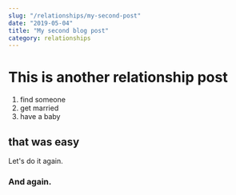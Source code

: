 ```yaml
---
slug: "/relationships/my-second-post"
date: "2019-05-04"
title: "My second blog post"
category: relationships
---
```


# This is another relationship post

1. find someone
2. get married
3. have a baby

## that was easy

Let's do it again.

### And again.

